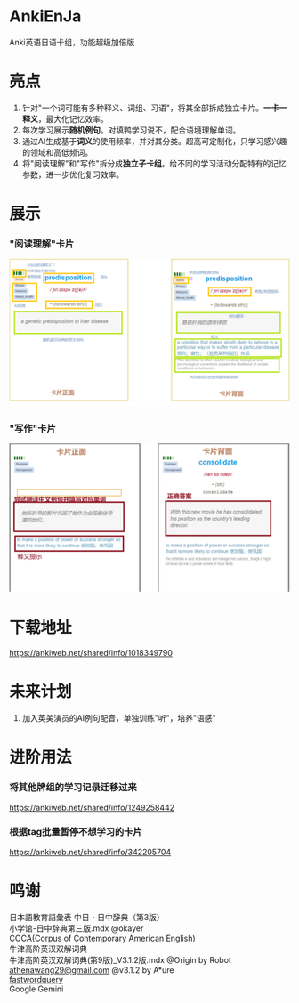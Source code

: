 # AnkiEnJa
Anki英语日语卡组，功能超级加倍版

# 亮点
1. 针对"一个词可能有多种释义、词组、习语"，将其全部拆成独立卡片。**一卡一释义**，最大化记忆效率。
2. 每次学习展示**随机例句**。对填鸭学习说不，配合语境理解单词。
3. 通过AI生成基于**词义**的使用频率，并对其分类。超高可定制化，只学习感兴趣的领域和高低频词。
4. 将"阅读理解"和"写作"拆分成**独立子卡组**。给不同的学习活动分配特有的记忆参数，进一步优化复习效率。

# 展示
### "阅读理解"卡片
![Read](screenshots/v2_read.png)
### "写作"卡片
![Write](screenshots/v2_write.png)

# 下载地址
https://ankiweb.net/shared/info/1018349790

# 未来计划
1. 加入英美演员的AI例句配音，单独训练"听"，培养"语感"

# 进阶用法
### 将其他牌组的学习记录迁移过来
https://ankiweb.net/shared/info/1249258442

### 根据tag批量暂停不想学习的卡片
https://ankiweb.net/shared/info/342205704

# 鸣谢
日本語教育語彙表
中日・日中辞典（第3版）  
小学馆-日中辞典第三版.mdx @okayer  
COCA(Corpus of Contemporary American English)  
牛津高阶英汉双解词典  
牛津高阶英汉双解词典(第9版)_V3.1.2版.mdx @Origin by Robot athenawang29@gmail.com @v3.1.2 by A*ure  
[fastwordquery](https://github.com/sth2018/FastWordQuery)  
Google Gemini